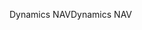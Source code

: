<span data-ttu-id="0f150-101">Dynamics NAV</span><span class="sxs-lookup"><span data-stu-id="0f150-101">Dynamics NAV</span></span>